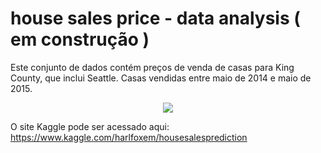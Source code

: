 # house sales price - data analysis ( em construção )
Este conjunto de dados contém preços de venda de casas para King County, que inclui Seattle. Casas vendidas entre maio de 2014 e maio de 2015.


<div align="center">
<img src="https://user-images.githubusercontent.com/94291995/151662149-e2931415-f098-49ad-a3b8-3c4631587766.jpg" />
</div>

O site Kaggle pode ser acessado aqui: https://www.kaggle.com/harlfoxem/housesalesprediction
